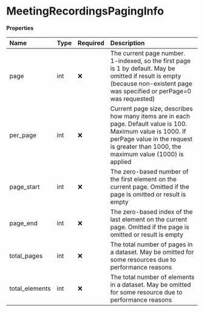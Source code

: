 # MeetingRecordingsPagingInfo

**Properties**

| Name           | Type | Required | Description                                                                                                                                                                                          |
| :------------- | :--- | :------- | :--------------------------------------------------------------------------------------------------------------------------------------------------------------------------------------------------- |
| page           | int  | ❌       | The current page number. 1-indexed, so the first page is 1 by default. May be omitted if result is empty (because non-existent page was specified or perPage=0 was requested)                        |
| per_page       | int  | ❌       | Current page size, describes how many items are in each page. Default value is 100. Maximum value is 1000. If perPage value in the request is greater than 1000, the maximum value (1000) is applied |
| page_start     | int  | ❌       | The zero-based number of the first element on the current page. Omitted if the page is omitted or result is empty                                                                                    |
| page_end       | int  | ❌       | The zero-based index of the last element on the current page. Omitted if the page is omitted or result is empty                                                                                      |
| total_pages    | int  | ❌       | The total number of pages in a dataset. May be omitted for some resources due to performance reasons                                                                                                 |
| total_elements | int  | ❌       | The total number of elements in a dataset. May be omitted for some resource due to performance reasons                                                                                               |

<!-- This file was generated by liblab | https://liblab.com/ -->
